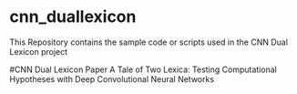 # cnn_duallexicon
This Repository contains the sample code or scripts used in the CNN Dual Lexicon project

#CNN Dual Lexicon Paper
A Tale of Two Lexica:  Testing Computational Hypotheses with Deep Convolutional Neural Networks
